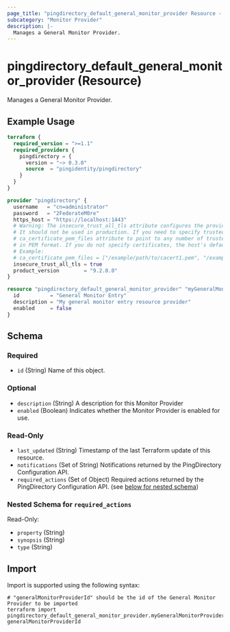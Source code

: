 ```yaml
---
page_title: "pingdirectory_default_general_monitor_provider Resource - terraform-provider-pingdirectory"
subcategory: "Monitor Provider"
description: |-
  Manages a General Monitor Provider.
---
```


# pingdirectory_default_general_monitor_provider (Resource)

Manages a General Monitor Provider.

## Example Usage

```terraform
terraform {
  required_version = ">=1.1"
  required_providers {
    pingdirectory = {
      version = "~> 0.3.0"
      source  = "pingidentity/pingdirectory"
    }
  }
}

provider "pingdirectory" {
  username   = "cn=administrator"
  password   = "2FederateM0re"
  https_host = "https://localhost:1443"
  # Warning: The insecure_trust_all_tls attribute configures the provider to trust any certificate presented by the PingDirectory server.
  # It should not be used in production. If you need to specify trusted CA certificates, use the
  # ca_certificate_pem_files attribute to point to any number of trusted CA certificate files
  # in PEM format. If you do not specify certificates, the host's default root CA set will be used.
  # Example:
  # ca_certificate_pem_files = ["/example/path/to/cacert1.pem", "/example/path/to/cacert2.pem"]
  insecure_trust_all_tls = true
  product_version        = "9.2.0.0"
}

resource "pingdirectory_default_general_monitor_provider" "myGeneralMonitorProvider" {
  id          = "General Monitor Entry"
  description = "My general monitor entry resource provider"
  enabled     = false
}
```

<!-- schema generated by tfplugindocs -->
## Schema

### Required

- `id` (String) Name of this object.

### Optional

- `description` (String) A description for this Monitor Provider
- `enabled` (Boolean) Indicates whether the Monitor Provider is enabled for use.

### Read-Only

- `last_updated` (String) Timestamp of the last Terraform update of this resource.
- `notifications` (Set of String) Notifications returned by the PingDirectory Configuration API.
- `required_actions` (Set of Object) Required actions returned by the PingDirectory Configuration API. (see [below for nested schema](#nestedatt--required_actions))

<a id="nestedatt--required_actions"></a>
### Nested Schema for `required_actions`

Read-Only:

- `property` (String)
- `synopsis` (String)
- `type` (String)

## Import

Import is supported using the following syntax:

```shell
# "generalMonitorProviderId" should be the id of the General Monitor Provider to be imported
terraform import pingdirectory_default_general_monitor_provider.myGeneralMonitorProvider generalMonitorProviderId
```

